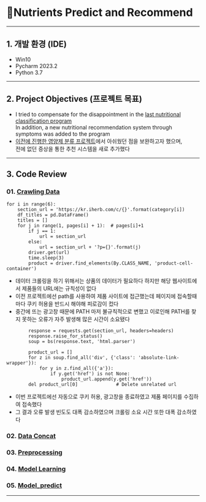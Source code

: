 # 💊Nutrients Predict and Recommend
---
## 1. 개발 환경 (IDE)
- Win10
- Pycharm 2023.2
- Python 3.7

---
##  2. Project Objectives (프로젝트 목표)
- I tried to compensate for the disappointment in the [last nutritional classification program](https://github.com/JiHyun-Jo7/IntelCapsule)  
In addition, a new nutritional recommendation system through symptoms was added to the program
- [이전에 진행한 영양제 분류 프로젝트](https://github.com/JiHyun-Jo7/IntelCapsule)에서 아쉬웠던 점을 보완하고자 했으며,  
  전에 없던 증상을 통한 추천 시스템을 새로 추가했다
---
## 3. Code Review
### 01. [Crawling Data](https://github.com/JiHyun-Jo7/Nutrients_Predict_and_Recommend/blob/14c4883aed4a2f3beeb2dda1c5409048e4b9d581/01_crawling_data.py)
```
for i in range(6):
    section_url = 'https://kr.iherb.com/c/{}'.format(category[i])
    df_titles = pd.DataFrame()
    titles = []
    for j in range(1, pages[i] + 1):  # pages[i]+1
        if j == 1:
            url = section_url
        else:
            url = section_url + '?p={}'.format(j)
        driver.get(url)
        time.sleep(3)
        product = driver.find_elements(By.CLASS_NAME, 'product-cell-container')
```
- 데이터 크롤링을 하기 위해서는 상품의 데이터가 필요하다 하지만 해당 웹사이트에서 제품들의 URL에는 규칙성이 없다
- 이전 프로젝트에선 path를 사용하여 제품 사이트에 접근했는데 페이지에 접속할때마다 쿠키 허용을 반드시 해야해 피로감이 컸다
- 중간에 뜨는 광고창 때문에 PATH 마저 불규칙적으로 변했고 이로인해 PATH를 찾지 못하는 오류가 자주 발생해 많은 시간이 소요됐다
```
        response = requests.get(section_url, headers=headers)
        response.raise_for_status()
        soup = bs(response.text, 'html.parser')

        product_url = []
        for z in soup.find_all('div', {'class': 'absolute-link-wrapper'}):
            for y in z.find_all({'a'}):
                if y.get('href') is not None:
                    product_url.append(y.get('href'))
        del product_url[0]              # Delete unrelated url
```
- 이번 프로젝트에선 자동으로 쿠키 허용, 광고창을 종료하였고 제품 페이지를 수집하여 접속했다
- 그 결과 오류 발생 빈도도 대폭 감소하였으며 크롤링 소요 시간 또한 대폭 감소하였다

### 02. [Data Concat](https://github.com/JiHyun-Jo7/Nutrients_Predict_and_Recommend/blob/e2ea50df5acf610e29da6c590f75c5b2601d9b4f/02_data_concat.py)


### 03. [Preprocessing](https://github.com/JiHyun-Jo7/Nutrients_Predict_and_Recommend/blob/e2ea50df5acf610e29da6c590f75c5b2601d9b4f/03_preprocessing.py)


### 04. [Model Learning](https://github.com/JiHyun-Jo7/Nutrients_Predict_and_Recommend/blob/e2ea50df5acf610e29da6c590f75c5b2601d9b4f/04_model_learning.py)


### 05. [Model_predict](https://github.com/JiHyun-Jo7/Nutrients_Predict_and_Recommend/blob/e2ea50df5acf610e29da6c590f75c5b2601d9b4f/05_model_predict.py)

---
